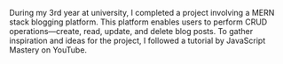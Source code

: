During my 3rd year at university, I completed a project involving a MERN stack blogging platform. This platform enables users to perform CRUD operations—create, read, update, and delete blog posts. To gather inspiration and ideas for the project, I followed a tutorial by JavaScript Mastery on YouTube.
